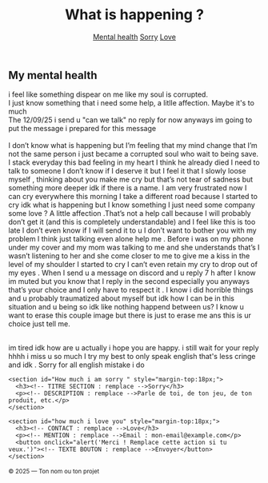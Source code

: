 
<html lang="fr">
<head>
  <meta charset="utf-8" />
  <meta name="viewport" content="width=device-width,initial-scale=1" />
  <link rel="stylesheet" href="help me.css">
  <title>Help me</title>
</head>
<body>

  <header>
    <h1>What is happening ?</h1>
    <nav>
      <!-- LIENS : remplace les textes / URLs ci-dessous -->
      <a href="#Mental health">Mental health</a>
      <a href="#How much i am sorry ">Sorry</a>
      <a href="#how much i love you">Love</a>
    </nav>
  </header>

  <main>
    <section id="Mental health">
      <h2>	My mental health</h2>
      <p>i feel like something dispear on me like my soul is corrupted. <br>I just know something that i need some 
	  help, a litlle affection. Maybe it's to much</br>
	  The 12/09/25 i send u "can we talk" no reply for now anyways im going to put the message i prepared for this message<br> 
	  </br>I don’t know what is happening but I’m feeling that
	  my mind change that I’m not the same person 
	  i just became a corrupted soul who wait to being save. I stack everyday this bad feeling in my heart
	  I think he already died I need to talk to someone I don’t know if I deserve it but I feel it that
	  I slowly loose myself , thinking about you make me cry but that’s not tear of sadness but something more deeper idk if there is a name.
	  I am very frustrated now I can cry everywhere this morning I take a different road because I started to cry idk what is happening but
	  I know something I just need some company some love ? A little affection 
	  .That’s not a help call because I will probably don’t get it (and this is completely understandable) and I feel like this is too late I don’t even know
	  if I will send it to u I don’t want to bother you with my problem 
	  I think just talking even alone help me . Before i was on my phone under my cover and my mom was talking to me and she understands that’s 
	  I wasn’t listening to her and she come closer to me to give me a kiss in the level of my shoulder 
	  I started to cry I can’t even retain my cry to drop out of my eyes . When I send u a message on discord and u reply 7 h after 
	  I know im muted but you know that I reply in the second especially you anyways that’s your choice and I only have to respect it .
	  I know i did horrible things and u probably traumatized about myself but 
	  idk how I can be in this situation and u being so idk like nothing happend between us? I know u want to erase this couple image
	  but there is just to erase me ans this is ur choice just tell me.
	  <br></br>
	  <p>im tired idk how are u actually i hope you are happy. i still wait for your reply hhhh i miss u so much 
	  I try my best to only speak english that's less cringe and idk . Sorry for all english mistake i do</p>
 
 </p>
      <p class="placeholder"></p>
    </section>

    <section id="How much i am sorry " style="margin-top:18px;">
      <h3><!-- TITRE SECTION : remplace -->Sorry</h3>
      <p><!-- DESCRIPTION : remplace -->Parle de toi, de ton jeu, de ton produit, etc.</p>
    </section>

    <section id="how much i love you" style="margin-top:18px;">
      <h3><!-- CONTACT : remplace -->Love</h3>
      <p><!-- MENTION : remplace -->Email : mon-email@example.com</p>
      <button onclick="alert('Merci ! Remplace cette action si tu veux.')"><!-- TEXTE BOUTON : remplace -->Envoyer</button>
    </section>
  </main>

  <footer style="margin-top:16px;">
    <small><!-- COPYRIGHT : remplace -->© 2025 — Ton nom ou ton projet</small>
  </footer>

  <!-- Si tu veux ajouter ton propre script, remplace le contenu ci-dessous -->
  <script>
    // Ex : change le titre rapidement depuis le JS
    // document.querySelector('h1').textContent = 'Nouveau titre';
  </script>
</body>
</html>
